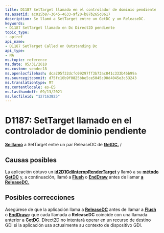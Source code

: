 ```yaml
---
title: D1187 SetTarget llamado en el controlador de dominio pendiente
ms.assetid: ac015b87-3645-4633-9f20-b87b265c0617
description: Se llamó a SetTarget entre un GetDC y un ReleaseDC.
keywords:
- D1187 SetTarget llamado en Dc Direct2D pendiente
topic_type:
- apiref
api_name:
- D1187 SetTarget Called on Outstanding Dc
api_type:
- NA
ms.topic: reference
ms.date: 05/31/2018
ms.custom: seodec18
ms.openlocfilehash: dca205f32dcfc09297ff3b73ac841c333b46b99a
ms.sourcegitcommit: d75fc10b9f0825bbe5ce5045c90d4045e3c53243
ms.translationtype: MT
ms.contentlocale: es-ES
ms.lasthandoff: 09/13/2021
ms.locfileid: "127163825"
---
```

# <a name="d1187-settarget-called-on-outstanding-dc"></a>D1187: SetTarget llamado en el controlador de dominio pendiente

[**Se llamó**](/windows/win32/api/d2d1_1/nf-d2d1_1-id2d1devicecontext-settarget) a SetTarget entre un par ReleaseDC de [**GetDC.**](/windows/win32/api/d2d1/nf-d2d1-id2d1gdiinteroprendertarget-getdc) / [](/windows/win32/api/d2d1/nf-d2d1-id2d1gdiinteroprendertarget-releasedc)






 

## <a name="possible-causes"></a>Causas posibles

La aplicación obtuvo un [**id2D1GdiInteropRenderTarget**](/windows/win32/api/d2d1/nn-d2d1-id2d1gdiinteroprendertarget) y llamó a su [**método GetDC**](/windows/win32/api/d2d1/nf-d2d1-id2d1gdiinteroprendertarget-getdc) y, a continuación, llamó a [**Flush**](/windows/win32/api/d2d1/nf-d2d1-id2d1rendertarget-flush) o [**EndDraw**](/windows/win32/api/d2d1_1/nf-d2d1_1-id2d1commandsink-enddraw) antes de llamar [**a ReleaseDC.**](/windows/win32/api/d2d1/nf-d2d1-id2d1gdiinteroprendertarget-releasedc)

## <a name="possible-fixes"></a>Posibles correcciones

Asegúrese de que la aplicación llama a [**ReleaseDC**](/windows/win32/api/d2d1/nf-d2d1-id2d1gdiinteroprendertarget-releasedc) antes de llamar a [**Flush**](/windows/win32/api/d2d1/nf-d2d1-id2d1rendertarget-flush) o [**EndDraw**](/windows/win32/api/d2d1_1/nf-d2d1_1-id2d1commandsink-enddraw)y que cada llamada a **ReleaseDC** coincide con una llamada anterior a [**GetDC**](/windows/win32/api/d2d1/nf-d2d1-id2d1gdiinteroprendertarget-getdc). Direct2D no intentará operar en un recurso de destino GDI si la aplicación usa actualmente su contexto de dispositivo GDI.

 

 
